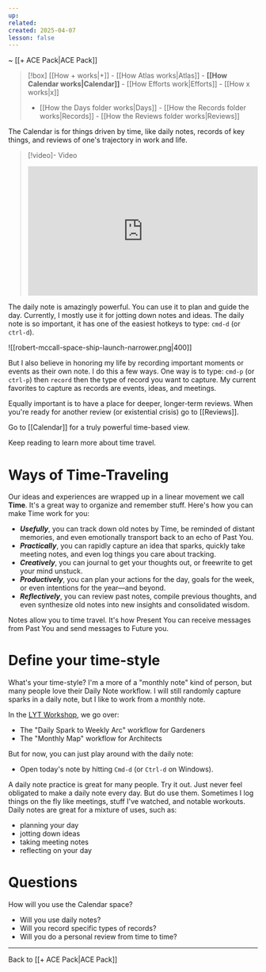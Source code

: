 ```yaml
---
up: 
related: 
created: 2025-04-07
lesson: false
---
```

~ [[+ ACE Pack|ACE Pack]] 

> [!box] [[How + works|+]] - [[How Atlas works|Atlas]] - **[[How Calendar works|Calendar]]** - [[How Efforts work|Efforts]] - [[How x works|x]] 
> - [[How the Days folder works|Days]] - [[How the Records folder works|Records]] - [[How the Reviews folder works|Reviews]] 

The Calendar is for things driven by time, like daily notes, records of key things, and reviews of one's trajectory in work and life. 

> [!video]- Video
> <div style="padding:56.25% 0 0 0;position:relative;"><iframe src="https://player.vimeo.com/video/1075677538?badge=0&amp;autopause=0&amp;player_id=0&amp;app_id=58479" frameborder="0" allow="autoplay; fullscreen; picture-in-picture; clipboard-write; encrypted-media" style="position:absolute;top:0;left:0;width:100%;height:100%;" title="How Calendar Works"></iframe></div>

The daily note is amazingly powerful. You can use it to plan and guide the day. Currently, I mostly use it for jotting down notes and ideas. The daily note is so important, it has one of the easiest hotkeys to type: `cmd-d` (or `ctrl-d`).  

![[robert-mccall-space-ship-launch-narrower.png|400]]

But I also believe in honoring my life by recording important moments or events as their own note. I do this a few ways. One way is to type: `cmd-p` (or `ctrl-p`) then `record` then the type of record you want to capture. My current favorites to capture as records are events, ideas, and meetings. 

Equally important is to have a place for deeper, longer-term reviews. When you're ready for another review (or existential crisis) go to [[Reviews]].

Go to [[Calendar]] for a truly powerful time-based view. 

Keep reading to learn more about time travel.

# Ways of Time-Traveling
Our ideas and experiences are wrapped up in a linear movement we call **Time**. It's a great way to organize and remember stuff. Here's how you can make Time work for you:

- ***Usefully***, you can track down old notes by Time, be reminded of distant memories, and even emotionally transport back to an echo of Past You.
- ***Practically***, you can rapidly capture an idea that sparks, quickly take meeting notes, and even log things you care about tracking.
- ***Creatively***, you can journal to get your thoughts out, or freewrite to get your mind unstuck.
- ***Productively***, you can plan your actions for the day, goals for the week, or even intentions for the year—and beyond.
- ***Reflectively***, you can review past notes, compile previous thoughts, and even synthesize old notes into new insights and consolidated wisdom.

Notes allow you to time travel. It's how Present You can receive messages from Past You and send messages to Future you. 

# Define your time-style
What's your time-style? I'm a more of a "monthly note" kind of person, but many people love their Daily Note workflow. I will still randomly capture sparks in a daily note, but I like to work from a monthly note.

In the [LYT Workshop](https://www.linkingyourthinking.com/workshop), we go over:

- The "Daily Spark to Weekly Arc" workflow for Gardeners
- The "Monthly Map" workflow for Architects

But for now, you can just play around with the daily note:

- Open today's note by hitting `Cmd-d` (or `Ctrl-d` on Windows).

A daily note practice is great for many people. Try it out. Just never feel obligated to make a daily note every day. But do use them. Sometimes I log things on the fly like meetings, stuff I've watched, and notable workouts. Daily notes are great for a mixture of uses, such as: 

- planning your day
- jotting down ideas
- taking meeting notes
- reflecting on your day

# Questions

How will you use the Calendar space?

- Will you use daily notes?
- Will you record specific types of records?
- Will you do a personal review from time to time?

---

Back to [[+ ACE Pack|ACE Pack]] 




 
